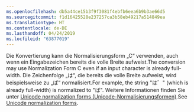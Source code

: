 ```yaml
---
ms.openlocfilehash: db5a44ce15b3f9f3081f4ebfb6eea6b9b3ae66d5
ms.sourcegitcommit: f1d16425528e237257ca3b58eb49217a514849ea
ms.translationtype: HT
ms.contentlocale: de-DE
ms.lasthandoff: 04/24/2019
ms.locfileid: "63877019"
---
```

<span data-ttu-id="340a0-101">Die Konvertierung kann die Normalisierungsform „C“ verwenden, auch wenn ein Eingabezeichen bereits die volle Breite aufweist.</span><span class="sxs-lookup"><span data-stu-id="340a0-101">The conversion may use Normalization Form C even if an input character is already full-width.</span></span> <span data-ttu-id="340a0-102">Die Zeichenfolge „は“, die bereits die volle Breite aufweist, wird beispielsweise zu „ば“ normalisiert.</span><span class="sxs-lookup"><span data-stu-id="340a0-102">For example, the string "は゛" (which is already full-width) is normalized to "ば".</span></span> <span data-ttu-id="340a0-103">Weitere Informationen finden Sie unter [Unicode normalization forms (Unicode-Normalisierungsformen)](https://unicode.org/reports/tr15).</span><span class="sxs-lookup"><span data-stu-id="340a0-103">See [Unicode normalization forms](https://unicode.org/reports/tr15).</span></span>
